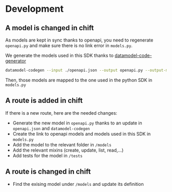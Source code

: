 
# Development

## A model is changed in chift

As models are kept in sync thanks to openapi, you need to regenerate `openapi.py` and make sure there is no link error in `models.py`.

We generate the models used in this SDK thanks to  [datamodel-code-generator](https://github.com/koxudaxi/datamodel-code-generator/)

```bash
datamodel-codegen --input ./openapi.json --output openapi.py --output-model-type pydantic_v2.BaseModel --custom-formatters chift_formatter
```

Then, those models are mapped to the one used in the python SDK in ```models.py```


## A route is added in chift

If there is a new route, here are the needed changes:

- Generate the new model in `openapi.py` thanks to an update in `openapi.json` and `datamodel-codegen`
- Create the link to openapi models and models used in this SDK in `models.py`
- Add the model to the relevant folder in `/models`
- Add the relevant mixins (create, update, list, read,...)
- Add tests for the model in `/tests`


## A route is changed in chift

- Find the exising model under `/models` and update its definition

